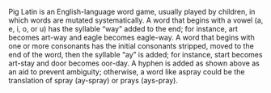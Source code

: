 Pig Latin is an English-language word game, usually played by children, in which words are mutated systematically. 
A word that begins with a vowel (a, e, i, o, or u) has the syllable “way” added to the end; for instance, art becomes art-way and eagle becomes eagle-way. 
A word that begins with one or more consonants has the initial consonants stripped, moved to the end of the word, then the syllable “ay” is added; for instance, start becomes art-stay and door becomes oor-day. 
A hyphen is added as shown above as an aid to prevent ambiguity; otherwise, a word like aspray could be the translation of spray (ay-spray) or prays (ays-pray). 
